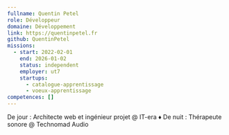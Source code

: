 ```yaml
---
fullname: Quentin Petel
role: Développeur
domaine: Développement
link: https://quentinpetel.fr
github: QuentinPetel
missions:
  - start: 2022-02-01
    end: 2026-01-02
    status: independent
    employer: ut7
    startups:
      - catalogue-apprentissage
      - voeux-apprentissage
competences: []
---
```

De jour : Architecte web et ingénieur projet @ IT-era ♦ De nuit : Thérapeute sonore @ Technomad Audio
